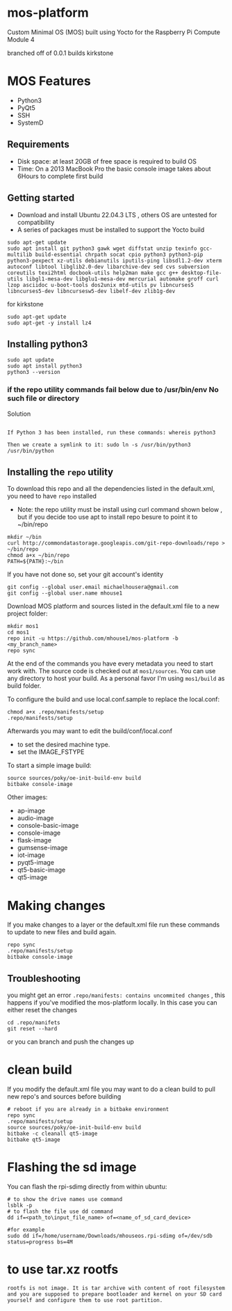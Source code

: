 # mos-platform
Custom Minimal OS (MOS) built using Yocto for the Raspberry Pi Compute Module 4

branched off of 0.0.1
builds kirkstone

# MOS Features
* Python3
* PyQt5
* SSH
* SystemD

## Requirements
* Disk space: at least 20GB of free space is required to build OS
* Time: On a 2013 MacBook Pro the basic console image takes about 6Hours to complete first build

## Getting started
* Download and install Ubuntu 22.04.3 LTS , others OS are untested for compatibility
* A series of packages must be installed to support the Yocto build
```
sudo apt-get update
sudo apt install git python3 gawk wget diffstat unzip texinfo gcc-multilib build-essential chrpath socat cpio python3 python3-pip python3-pexpect xz-utils debianutils iputils-ping libsdl1.2-dev xterm autoconf libtool libglib2.0-dev libarchive-dev sed cvs subversion coreutils texi2html docbook-utils help2man make gcc g++ desktop-file-utils libgl1-mesa-dev libglu1-mesa-dev mercurial automake groff curl lzop asciidoc u-boot-tools dos2unix mtd-utils pv libncurses5 libncurses5-dev libncursesw5-dev libelf-dev zlib1g-dev
```

for kirkstone
```
sudo apt-get update
sudo apt-get -y install lz4
```

## Installing python3
```
sudo apt update
sudo apt install python3
python3 --version
```


### if the repo utility commands fail below due to /usr/bin/env No such file or directory
Solution 
```

If Python 3 has been installed, run these commands: whereis python3

Then we create a symlink to it: sudo ln -s /usr/bin/python3 /usr/bin/python
```

## Installing the `repo` utility

To download this repo and all the dependencies listed in the default.xml, you need to have `repo` installed 

* Note: the repo utility must be install using curl command shown below , but if you decide too use apt to install repo besure to point it to ~/bin/repo
```
mkdir ~/bin
curl http://commondatastorage.googleapis.com/git-repo-downloads/repo > ~/bin/repo
chmod a+x ~/bin/repo
PATH=${PATH}:~/bin
```
If you have not done so, set your git account's identity
```
git config --global user.email michaelhousera@gmail.com
git config --global user.name mhouse1
```


Download MOS platform and sources listed in the default.xml file to a new project folder:
```
mkdir mos1
cd mos1
repo init -u https://github.com/mhouse1/mos-platform -b <my_branch_name>
repo sync
```

At the end of the commands you have every metadata you need to start work with.
The source code is checked out at `mos1/sources`.
You can use any directory to host your build.
As a personal favor I'm using `mos1/build` as build folder.

To configure the build and use local.conf.sample to replace the local.conf:
```
chmod a+x .repo/manifests/setup
.repo/manifests/setup
```

Afterwards you may want to edit the build/conf/local.conf
* to set the desired machine type.
* set the IMAGE_FSTYPE


To start a simple image build:

```
source sources/poky/oe-init-build-env build
bitbake console-image
```

Other images:

* ap-image
* audio-image
* console-basic-image
* console-image
* flask-image
* gumsense-image
* iot-image
* pyqt5-image
* qt5-basic-image
* qt5-image

# Making changes
If you make changes to a layer or the default.xml file run these commands to update to new files and build again.

```
repo sync
.repo/manifests/setup
bitbake console-image
```

## Troubleshooting
you might get an error `.repo/manifests: contains uncommited changes` , this happens if you've modified the mos-platform locally. In this case you can either reset the changes 

```
cd .repo/manifets
git reset --hard
```
or you can branch and push the changes up

# clean build
If you modify the default.xml file you may want to do a clean build to pull new repo's and sources before building
```
# reboot if you are already in a bitbake environment
repo sync
.repo/manifests/setup
source sources/poky/oe-init-build-env build
bitbake -c cleanall qt5-image
bitbake qt5-image
```


# Flashing the sd image

You can flash the rpi-sdimg directly from within ubuntu:

```
# to show the drive names use command
lsblk -p
# to flash the file use dd command
dd if=<path_to\input_file_name> of=<name_of_sd_card_device>

#for example
sudo dd if=/home/username/Downloads/mhouseos.rpi-sdimg of=/dev/sdb status=progress bs=4M
```

# to use tar.xz rootfs
```
rootfs is not image. It is tar archive with content of root filesystem and you are supposed to prepare bootloader and kernel on your SD card yourself and configure them to use root partition.

```
